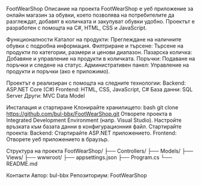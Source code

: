 FootWearShop
Описание на проекта
FootWearShop е уеб приложение за онлайн магазин за обувки, което позволява на потребителите да разглеждат, добавят в количката и закупуват обувки удобно. Проектът е разработен с помощта на C#, HTML, CSS и JavaScript.

Функционалности
Каталог на продукти: Преглеждане на наличните обувки с подробна информация.
Филтриране и търсене: Търсене на продукти по категории, размери и ценови диапазон.
Пазарска количка: Добавяне и управление на продукти в количката.
Поръчки: Подаване на поръчки и следене на статус.
Административен панел: Управление на продукти и поръчки (ако е приложимо).

Проектът е реализиран с помощта на следните технологии:
Backend: ASP.NET Core (C#)
Frontend: HTML, CSS, JavaScript, C#
База данни: SQL Server
Други: MVC Data Model

Инсталация и стартиране
Клонирайте хранилището:
bash
git clone https://github.com/bul-bbx/FootWearShop.git
Отворете проекта в Integrated Development Environment (напр. Visual Studio).
Настройте връзката към базата данни в конфигурационния файл.
Стартирайте проекта:
Backend: Стартирайте ASP.NET приложението.
Frontend: Отворете уеб приложението в браузър.

Структура на проекта
FootWearShop/
├── Controllers/
├── Models/
├── Views/
├── wwwroot/
├── appsettings.json
├── Program.cs
└── README.md

Контакти
Автор: bul-bbx
Репозиториум: FootWearShop

